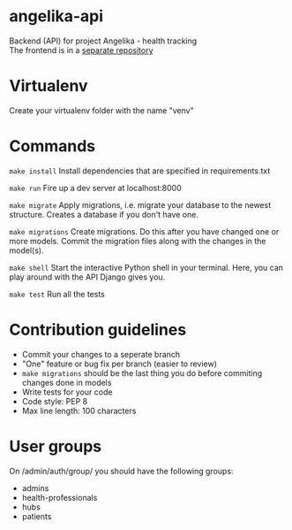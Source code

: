 angelika-api
============

Backend (API) for project Angelika - health tracking  
The frontend is in a [separate repository](https://github.com/iver56/angelika-web)

# Virtualenv

Create your virtualenv folder with the name "venv"

# Commands

`make install`
Install dependencies that are specified in requirements.txt

`make run`
Fire up a dev server at localhost:8000

`make migrate`
Apply migrations, i.e. migrate your database to the newest structure. Creates a database if you don't have one.

`make migrations`
Create migrations. Do this after you have changed one or more models. Commit the migration files along with the changes in the model(s).

`make shell`
Start the interactive Python shell in your terminal. Here, you can play around with the API Django gives you.


`make test`
Run all the tests

# Contribution guidelines
* Commit your changes to a seperate branch
* "One" feature or bug fix per branch (easier to review)
* `make migrations` should be the last thing you do before commiting changes done in models
* Write tests for your code
* Code style: PEP 8
* Max line length: 100 characters

# User groups
On /admin/auth/group/ you should have the following groups:
* admins
* health-professionals
* hubs
* patients

